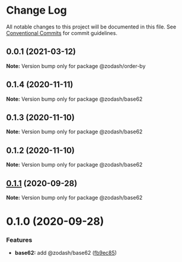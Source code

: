 # Change Log

All notable changes to this project will be documented in this file.
See [Conventional Commits](https://conventionalcommits.org) for commit guidelines.

## 0.0.1 (2021-03-12)

**Note:** Version bump only for package @zodash/order-by





## 0.1.4 (2020-11-11)

**Note:** Version bump only for package @zodash/base62





## 0.1.3 (2020-11-10)

**Note:** Version bump only for package @zodash/base62





## 0.1.2 (2020-11-10)

**Note:** Version bump only for package @zodash/base62





## [0.1.1](https://github.com/zcorky/zodash/compare/@zodash/base62@0.1.0...@zodash/base62@0.1.1) (2020-09-28)

**Note:** Version bump only for package @zodash/base62





# 0.1.0 (2020-09-28)


### Features

* **base62:** add @zodash/base62 ([fb9ec85](https://github.com/zcorky/zodash/commit/fb9ec8595ba9d521dd0227be224f066d2d5b42dc))
